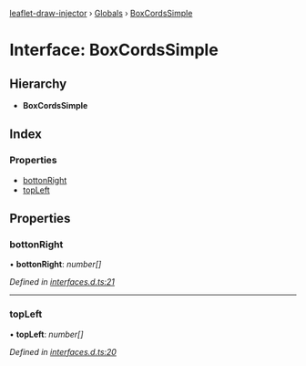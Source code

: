 [leaflet-draw-injector](../README.md) › [Globals](../globals.md) › [BoxCordsSimple](boxcordssimple.md)

# Interface: BoxCordsSimple

## Hierarchy

* **BoxCordsSimple**

## Index

### Properties

* [bottonRight](boxcordssimple.md#bottonright)
* [topLeft](boxcordssimple.md#topleft)

## Properties

###  bottonRight

• **bottonRight**: *number[]*

*Defined in [interfaces.d.ts:21](https://github.com/OpenCIAg/Ngx-Leaflet-Draw-Injector/blob/14c4b69/projects/ngx-leaflet-draw-injector/src/lib/interfaces.d.ts#L21)*

___

###  topLeft

• **topLeft**: *number[]*

*Defined in [interfaces.d.ts:20](https://github.com/OpenCIAg/Ngx-Leaflet-Draw-Injector/blob/14c4b69/projects/ngx-leaflet-draw-injector/src/lib/interfaces.d.ts#L20)*
